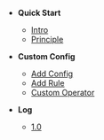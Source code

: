 + **Quick Start**
    + [Intro](/en-us/Intro.md)
    + [Principle](/en-us/Principle.md)

+ **Custom Config**
    + [Add Config](/en-us/AddConfig.md)
    + [Add Rule](/en-us/AddRule.md)
    + [Custom Operator](/en-us/CustomOperator.md)

+ **Log**
    +  [1.0](/en-us/log/1.0.md)
 